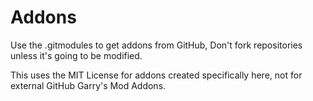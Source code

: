 # Addons
Use the .gitmodules to get addons from GitHub, Don't fork repositories unless it's going to be modified.

This uses the MIT License for addons created specifically here, not for external GitHub Garry's Mod Addons.
